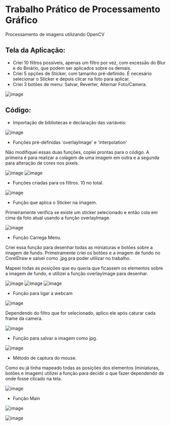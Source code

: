 <h1> Trabalho Prático de Processamento Gráfico </h1>

Processamento de imagens utilizando OpenCV

<h2> Tela da Aplicação: </h2>

- Criei 10 filtros possíveis, apenas um filtro por vez, com excessão do Blur e do Binário, que podem ser aplicados sobre os demais.
- Criei 5 opções de Sticker, com tamanho pré-definido. É necesário selecionar o Sticker e depois clicar na foto para aplicar.
- Criei 3 botões de menu: Salvar, Reverter, Alternar Foto/Camera.

![image](https://user-images.githubusercontent.com/58199187/174468354-9a246486-6123-4ae6-8aa9-532d9bece94a.png)



<h2> Código: </h2>

- Importação de bibliotecas e declaração das variáveis:

![image](https://user-images.githubusercontent.com/58199187/174450660-4b02a0dc-9faa-4937-983f-0ed02bc9317a.png)

- Funções pré-definidas 'overlayImage' e 'interpolation'

Não modifiquei essas duas funções, copiei prontas para o código. A primeira é para realizar a colagem de uma imagem em outra e a segunda para alteração de cores nos pixels.

![image](https://user-images.githubusercontent.com/58199187/174450694-6a87eb62-4622-476b-88af-1c20215e9d82.png)
![image](https://user-images.githubusercontent.com/58199187/174450698-e59ad9ea-401a-4a76-8c11-89845eb16079.png)

- Funções criadas para os filtros. 10 no total.

![image](https://user-images.githubusercontent.com/58199187/174450818-e8a156cf-68dc-4ed5-b48e-013f4d4a5a3e.png)

- Função que aplica o Sticker na imagem.

Primeiramente verifica se existe um sticker selecionado e então cola em cima da foto atual usando a função overlayImage.

![image](https://user-images.githubusercontent.com/58199187/174450875-97d8405d-f8d8-4eda-8fee-93fdcfb66558.png)

- Função Carrega Menu.

Criei essa função para desenhar todas as miniaturas e botões sobre a imagem de fundo. 
Primeiramente criei os botões e a imagem de fundo no CorelDraw e salvei como .jpg pra poder utilizar no trabalho.

Mapeei todas as posições que eu queria que ficassem os elementos sobre a imagem de fundo, e utilizei a função overlayImage para desenhar.

![image](https://user-images.githubusercontent.com/58199187/174450988-d4af8273-4c0e-4cc0-8968-d6c10e07cbb6.png)
![image](https://user-images.githubusercontent.com/58199187/174451041-86834263-291a-49c8-81c1-c687cdd856e5.png)
![image](https://user-images.githubusercontent.com/58199187/174451048-666ed46f-54ed-4221-b5bb-99ddbb1d3808.png)

- Função para ligar a webcam

![image](https://user-images.githubusercontent.com/58199187/174451075-4f59296a-3b73-41dc-abce-91750645f692.png)

Dependendo do filtro que for selecionado, aplico ele após caturar cada frame da camera.

![image](https://user-images.githubusercontent.com/58199187/174452637-6f9b82c2-be1c-44a5-ac63-bb6f8865cbfe.png)


- Função para salvar a imagem como jpg.

![image](https://user-images.githubusercontent.com/58199187/174451107-207044c3-a72a-4ce8-b760-151906250baa.png)

- Método de captura do mouse.

Como eu já tinha mapeado todas as posições dos elementos (miniaturas, botões e imagem) utilizei a função para decidir o que fazer dependendo de onde fosse clicado na tela.

![image](https://user-images.githubusercontent.com/58199187/174451146-ff6096c7-7f5c-4e11-87eb-b6555bd536f6.png)

- Função Main

![image](https://user-images.githubusercontent.com/58199187/174451169-95ce2269-1c65-43ce-a67d-20c0e7e6f0ab.png)

![image](https://user-images.githubusercontent.com/58199187/174451178-7b474040-5b50-4d34-9fea-ac22cc74b4d3.png)

